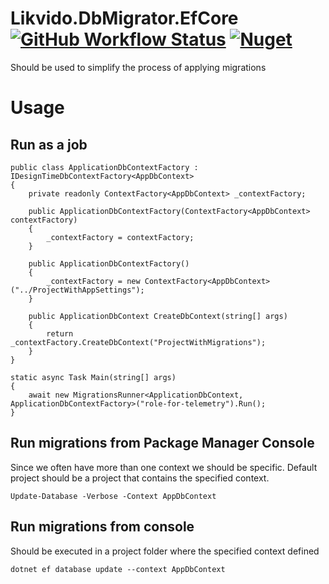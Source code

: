 # Likvido.DbMigrator.EfCore [![GitHub Workflow Status](https://img.shields.io/github/workflow/status/likvido/Likvido.DbMigrator.EfCore/Publish%20to%20nuget)](https://github.com/Likvido/Likvido.DbMigrator.EfCore/actions?query=workflow%3A%22Publish+to+nuget%22) [![Nuget](https://img.shields.io/nuget/v/Likvido.DbMigrator.EfCore)](https://www.nuget.org/packages/Likvido.DbMigrator.EfCore/)
Should be used to simplify the process of applying migrations
# Usage
## Run as a job
```
public class ApplicationDbContextFactory : IDesignTimeDbContextFactory<AppDbContext>
{
    private readonly ContextFactory<AppDbContext> _contextFactory;

    public ApplicationDbContextFactory(ContextFactory<AppDbContext> contextFactory)
    {
        _contextFactory = contextFactory;
    }

    public ApplicationDbContextFactory()
    {
        _contextFactory = new ContextFactory<AppDbContext>("../ProjectWithAppSettings");
    }

    public ApplicationDbContext CreateDbContext(string[] args)
    {
        return _contextFactory.CreateDbContext("ProjectWithMigrations");
    }
}

static async Task Main(string[] args)
{
    await new MigrationsRunner<ApplicationDbContext, ApplicationDbContextFactory>("role-for-telemetry").Run();
}
```
## Run migrations from Package Manager Console
Since we often have more than one context we should be specific. Default project should be a project that contains the specified context.
```
Update-Database -Verbose -Context AppDbContext 
```
## Run migrations from console
Should be executed in a project folder where the specified context defined
```
dotnet ef database update --context AppDbContext
```

